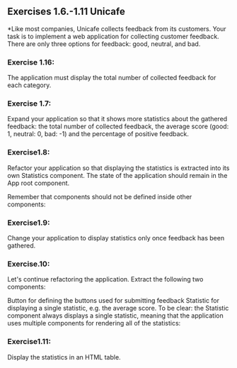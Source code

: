 ## Exercises 1.6.-1.11 Unicafe

\*Like most companies, Unicafe collects feedback from its customers. Your task is to implement a web application for collecting customer feedback. There are only three options for feedback: good, neutral, and bad.

### Exercise 1.16: 

The application must display the total number of collected feedback for each category.

### Exercise 1.7: 

Expand your application so that it shows more statistics about the gathered feedback: the total number of collected feedback, the average score (good: 1, neutral: 0, bad: -1) and the percentage of positive feedback.

### Exercise1.8: 

Refactor your application so that displaying the statistics is extracted into its own Statistics component. The state of the application should remain in the App root component.

Remember that components should not be defined inside other components:

### Exercise1.9: 
Change your application to display statistics only once feedback has been gathered.

### Exercise.10: 
Let's continue refactoring the application. Extract the following two components:

Button for defining the buttons used for submitting feedback
Statistic for displaying a single statistic, e.g. the average score.
To be clear: the Statistic component always displays a single statistic, meaning that the application uses multiple components for rendering all of the statistics:

### Exercise1.11: 

Display the statistics in an HTML table.
